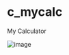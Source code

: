# c_mycalc
My Calculator

![image](https://github.com/djokerjay/c_mycalc/assets/152017070/2819cec6-f28b-416f-8d54-9c38d28d7880)
